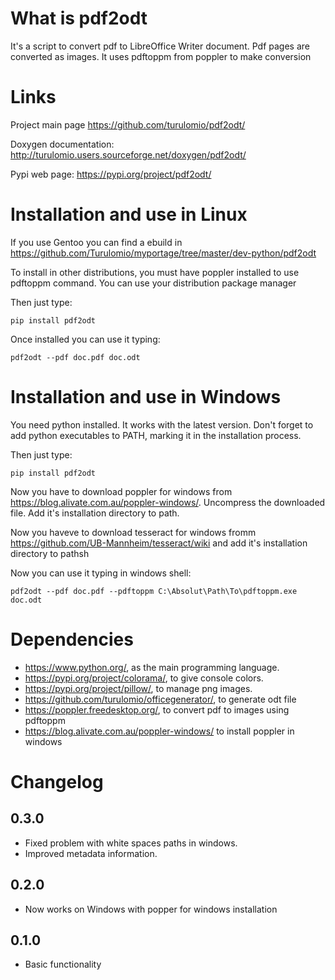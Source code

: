 What is pdf2odt
===============

It's a script to convert pdf to LibreOffice Writer document. Pdf pages are converted as images. It uses pdftoppm from poppler to make conversion

Links
=====

Project main page
    https://github.com/turulomio/pdf2odt/

Doxygen documentation:
    http://turulomio.users.sourceforge.net/doxygen/pdf2odt/

Pypi web page:
    https://pypi.org/project/pdf2odt/

Installation and use in Linux
=============================

If you use Gentoo you can find a ebuild in https://github.com/Turulomio/myportage/tree/master/dev-python/pdf2odt

To install in other distributions, you must have poppler installed to use pdftoppm command. You can use your distribution package manager

Then just type:

`pip install pdf2odt`

Once installed you can use it typing:
    
`pdf2odt --pdf doc.pdf doc.odt`


Installation and use in Windows
===============================

You need python installed. It works with the latest version. Don't forget to add python executables to PATH, marking it in the installation process.

Then just type:

`pip install pdf2odt`

Now you have to download poppler for windows from https://blog.alivate.com.au/poppler-windows/. Uncompress the downloaded file. Add it's installation directory to path. 

Now you haveve to download tesseract for windows fromm https://github.com/UB-Mannheim/tesseract/wiki and add it's installation directory to pathsh

Now you can use it typing in windows shell:
    
`pdf2odt --pdf doc.pdf --pdftoppm C:\Absolut\Path\To\pdftoppm.exe doc.odt`

Dependencies
============
* https://www.python.org/, as the main programming language.
* https://pypi.org/project/colorama/, to give console colors.
* https://pypi.org/project/pillow/, to manage png images.
* https://github.com/turulomio/officegenerator/, to generate odt file
* https://poppler.freedesktop.org/, to convert pdf to images using pdftoppm
* https://blog.alivate.com.au/poppler-windows/ to install poppler in windows

Changelog
=========
0.3.0
-----
  * Fixed problem with white spaces paths in windows.
  * Improved metadata information.

0.2.0
-----
  * Now works on Windows with popper for windows installation

0.1.0
-----
  * Basic functionality
